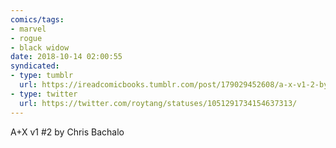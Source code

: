 ```yaml
---
comics/tags:
- marvel
- rogue
- black widow
date: 2018-10-14 02:00:55
syndicated:
- type: tumblr
  url: https://ireadcomicbooks.tumblr.com/post/179029452608/a-x-v1-2-by-chris-bachalo
- type: twitter
  url: https://twitter.com/roytang/statuses/1051291734154637313/
---
```


<p>A+X v1 #2 by Chris Bachalo<br/></p>